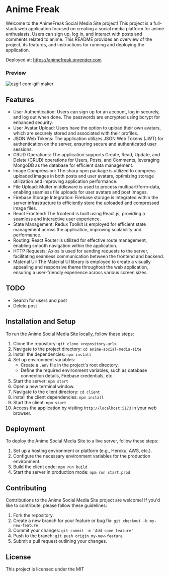 # Anime Freak

Welcome to the AnimeFreak Social Media Site project! This project is a full-stack web application focused on creating a social media platform for anime enthusiasts. Users can sign up, log in, and interact with posts and comments related to anime. This README provides an overview of the project, its features, and instructions for running and deploying the application.

Deployed at: https://animefreak.onrender.com

### Preview

![ezgif com-gif-maker](https://github.com/pramitsingh0/salmon-roe/assets/52959209/94412de0-0cba-41d3-aef1-fff7820dd715)

## Features

- User Authentication: Users can sign up for an account, log in securely, and log out when done. The passwords are encrypted using bcrypt for enhanced security.
- User Avatar Upload: Users have the option to upload their own avatars, which are securely stored and associated with their profiles.
- JSON Web Tokens: The application utilizes JSON Web Tokens (JWT) for authentication on the server, ensuring secure and authenticated user sessions.
- CRUD Operations: The application supports Create, Read, Update, and Delete (CRUD) operations for Users, Posts, and Comments, leveraging MongoDB as the database for efficient data management.
- Image Compression: The sharp npm package is utilized to compress uploaded images in both posts and user avatars, optimizing storage utilization and improving application performance.
- File Upload: Multer middleware is used to process multipart/form-data, enabling seamless file uploads for user avatars and post images.
- Firebase Storage Integration: Firebase storage is integrated within the server infrastructure to efficiently store the uploaded and compressed image files.
- React Frontend: The frontend is built using React.js, providing a seamless and interactive user experience.
- State Management: Redux Toolkit is employed for efficient state management across the application, improving scalability and performance.
- Routing: React Router is utilized for effective route management, enabling smooth navigation within the application.
- HTTP Requests: Axios is used for sending requests to the server, facilitating seamless communication between the frontend and backend.
- Material UI: The Material UI library is employed to create a visually appealing and responsive theme throughout the web application, ensuring a user-friendly experience across various screen sizes.

## TODO
- Search for users and post
- Delete post

## Installation and Setup

To run the Anime Social Media Site locally, follow these steps:

1. Clone the repository: `git clone <repository-url>`
2. Navigate to the project directory: `cd anime-social-media-site`
3. Install the dependencies: `npm install`
4. Set up environment variables:
   - Create a `.env` file in the project's root directory.
   - Define the required environment variables, such as database connection details, Firebase credentials, etc.
5. Start the server: `npm start`
6. Open a new terminal window.
7. Navigate to the client directory: `cd client`
8. Install the client dependencies: `npm install`
9. Start the client: `npm start`
10. Access the application by visiting `http://localhost:5173` in your web browser.

## Deployment

To deploy the Anime Social Media Site to a live server, follow these steps:

1. Set up a hosting environment or platform (e.g., Heroku, AWS, etc.).
2. Configure the necessary environment variables for the production environment.
3. Build the client code: `npm run build`
4. Start the server in production mode: `npm run start:prod`

## Contributing

Contributions to the Anime Social Media Site project are welcome! If you'd like to contribute, please follow these guidelines:

1. Fork the repository.
2. Create a new branch for your feature or bug fix: `git checkout -b my-new-feature`
3. Commit your changes: `git commit -m 'Add some feature'`
4. Push to the branch: `git push origin my-new-feature`
5. Submit a pull request outlining your changes.

## License

This project is licensed under the MIT
